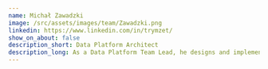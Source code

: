 ```yaml
---
name: Michał Zawadzki
image: /src/assets/images/team/Zawadzki.png
linkedin: https://www.linkedin.com/in/trymzet/
show_on_about: false
description_short: Data Platform Architect
description_long: As a Data Platform Team Lead, he designs and implements scalable data platforms with a strong focus on DataOps, automation, and efficiency. He specializes in transforming complex technical challenges into streamlined, reliable processes, ensuring that analysts and business users can focus on insights rather than infrastructure.
---
```


